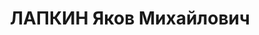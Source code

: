 ---
title: ЛАПКИН Яков Михайлович
description: '1902 року народження, м. Новгород-Сіверський Чернігівської області,
  єврей, освіта вища, член ВКП(б). Проживав: м. Сталіно (м. Донецьк) Донецької області,
  4-а лінія, буд. № 70. Начальник сектору облуправління народно-господарського обліку.

  Заарештований 20 вересня 1937 року. Засуджений виїзною сесією військової колегії
  Верховного Суду СРСР у м. Сталано до розстрілу з конфіскацією майна. Вирок приведено
  до виконання у м. Сталано 3 грудня 1937 року.

  Реабілітований у 1958 році.'
---